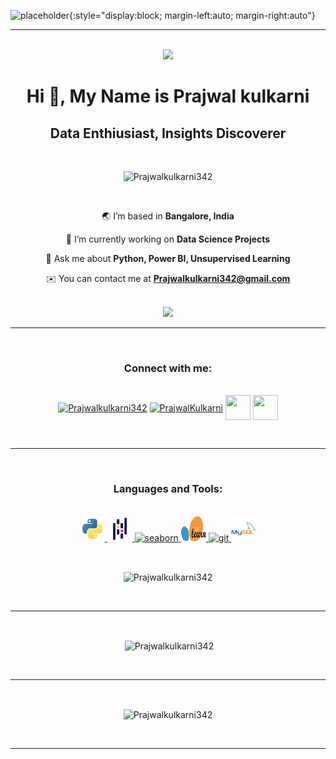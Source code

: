 ![placeholder](https://github.com/animeshmahajan8/animeshmahajan18/blob/main/coding.gif){:style="display:block; margin-left:auto; margin-right:auto"}
<div align="center">
    





---
</br>

<div align="center">
    <img src="https://github.com/Prajwalkulkarni342/Prajwalkulkarni342/blob/main/coding.gif">
</div>

<h1 align="center">Hi 👋, My Name is Prajwal kulkarni</h1>

<h2 align="center">Data Enthiusiast, Insights Discoverer</h2>

</br>
<p align="center"> <img src="https://komarev.com/ghpvc/?username=Prajwalkulkarni342&label=Profile%20views&color=0e75b6&style=flat" alt="Prajwalkulkarni342" /> </p>

</br>
<p align="center">
🌏 I’m based in <b>Bangalore, India</b>
</p>
<p align="center">
🧠 I’m currently working on <b>Data Science Projects</b>
</p>
<p align="center">
💬 Ask me about <b>Python, Power BI, Unsupervised Learning</b>
</p>
<p align="center">
✉️ You can contact me at <a href="mailto:Prajwalkulkarni342@gmail.com" target = "_blank"><b>Prajwalkulkarni342@gmail.com</b></a>
</p>
</br>

<div align="center">
    <img src="https://github.com/Prajwalkulkarni342/Prajwalkulkarni342/blob/main/skyline.gif">
</div>

---
</br>
<h3 align="center">Connect with me:</h3>

<p align="center">
</br>
<a href="https://www.github.com/Prajwalkulkarni342" target="_blank"><img align='center' src="https://raw.githubusercontent.com/danielcranney/readme-generator/main/public/icons/socials/github.svg" alt ='Prajwalkulkarni342' width="40" height="40" /></a>
<a href="https://linkedin.com/in/PrajwalKulkarni" target="blank"><img align="center" src="https://raw.githubusercontent.com/danielcranney/readme-generator/main/public/icons/socials/linkedin.svg" alt="PrajwalKulkarni" height="40" width="40" /></a>
<a href="https://www.hackerrank.com/prajkulkarni45" target="blank"><img align="center" src="https://raw.githubusercontent.com/rahuldkjain/github-profile-readme-generator/master/src/images/icons/Social/hackerrank.svg" alt="" height="40" width="40" /></a>
<a href="https://medium.com/@prajkulkarni45" target="_blank" rel="noreferrer"><img align="center" src="https://raw.githubusercontent.com/danielcranney/readme-generator/main/public/icons/socials/medium.svg" width="40" height="40" /></a>

</p>
</br>

---

</br>
<h3 align="center">Languages and Tools:</h3>
<p align="center">
</br>
<a href="https://www.python.org" target="_blank" rel="noreferrer"> <img src="https://raw.githubusercontent.com/devicons/devicon/master/icons/python/python-original.svg" alt="python" width="40" height="40"/> </a>
<a href="https://pandas.pydata.org/" target="_blank" rel="noreferrer"> <img src="https://raw.githubusercontent.com/devicons/devicon/2ae2a900d2f041da66e950e4d48052658d850630/icons/pandas/pandas-original.svg" alt="pandas" width="40" height="40"/> </a>
<a href="https://seaborn.pydata.org/" target="_blank" rel="noreferrer"> <img src="https://seaborn.pydata.org/_images/logo-mark-lightbg.svg" alt="seaborn" width="40" height="40"/> </a> 
<a href="https://scikit-learn.org/stable/" target="_blank" rel="noreferrer"> <img src="https://raw.githubusercontent.com/scikit-learn/scikit-learn/main/doc/logos/scikit-learn-logo-without-subtitle.svg" alt="scikit learn" width="40" height="40"/> </a>
<a href="https://git-scm.com/" target="_blank" rel="noreferrer"> <img src="https://www.vectorlogo.zone/logos/git-scm/git-scm-icon.svg" alt="git" width="40" height="40"/> </a>
<a href="https://www.mysql.com/" target="_blank" rel="noreferrer"> <img src="https://raw.githubusercontent.com/devicons/devicon/master/icons/mysql/mysql-original-wordmark.svg" alt="mysql" width="40" height="40"/> </a>
</p>
</br>

<p align="center"><img align="center" src="https://github-readme-stats.vercel.app/api/top-langs?username=Prajwalkulkarni342&show_icons=true&locale=en&layout=compact" alt="Prajwalkulkarni342" /></p>
</br>

---

</br>
<p align="center">&nbsp;<img align="center" src="https://github-readme-stats.vercel.app/api?username=Prajwalkulkarni342&show_icons=true&locale=en" alt="Prajwalkulkarni342" /></p>
</br>

---

</br>
<p align="center"><img align="center" src="https://github-readme-streak-stats.herokuapp.com/?user=Prajwalkulkarni342&" alt="Prajwalkulkarni342" /></p>
</br>

---
